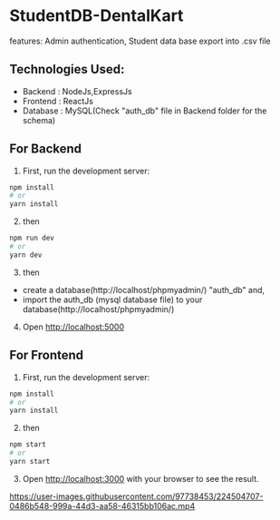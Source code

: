 # StudentDB-DentalKart
features: Admin authentication, Student data base export into .csv file

## Technologies Used:

- Backend : NodeJs,ExpressJs
- Frontend : ReactJs
- Database : MySQL(Check "auth_db" file in Backend folder for the schema)

## For Backend

1) First, run the development server:
```bash
npm install
# or
yarn install
```
2) then
```bash
npm run dev
# or
yarn dev
```
3) then
- create a database(http://localhost/phpmyadmin/) "auth_db" and,
- import the auth_db (mysql database file) to your database(http://localhost/phpmyadmin/)

4) Open [http://localhost:5000](http://localhost:3000) 


## For Frontend

1. First, run the development server:
```bash
npm install
# or
yarn install
```
2. then
```bash
npm start
# or
yarn start
```

3. Open [http://localhost:3000](http://localhost:3000) with your browser to see the result.





https://user-images.githubusercontent.com/97738453/224504707-0486b548-999a-44d3-aa58-46315bb106ac.mp4



